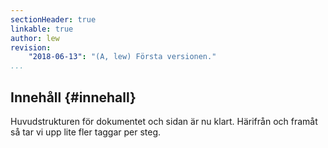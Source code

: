 ```yaml
---
sectionHeader: true
linkable: true
author: lew
revision:
    "2018-06-13": "(A, lew) Första versionen."
...
```

Innehåll {#innehall}
---------------------------------------------------

Huvudstrukturen för dokumentet och sidan är nu klart. Härifrån och framåt så tar vi upp lite fler taggar per steg.
